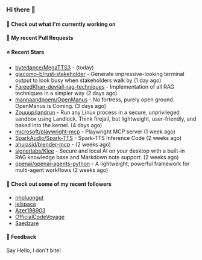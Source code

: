 ### Hi there 👋

#### 👷 Check out what I'm currently working on

#### 🔨 My recent Pull Requests


#### ⭐ Recent Stars

- [bytedance/MegaTTS3](https://github.com/bytedance/MegaTTS3) -  (today)
- [giacomo-b/rust-stakeholder](https://github.com/giacomo-b/rust-stakeholder) - Generate impressive-looking terminal output to look busy when stakeholders walk by (1 day ago)
- [FareedKhan-dev/all-rag-techniques](https://github.com/FareedKhan-dev/all-rag-techniques) - Implementation of all RAG techniques in a simpler way (2 days ago)
- [mannaandpoem/OpenManus](https://github.com/mannaandpoem/OpenManus) - No fortress, purely open ground.  OpenManus is Coming. (3 days ago)
- [Zouuup/landrun](https://github.com/Zouuup/landrun) - Run any Linux process in a secure, unprivileged sandbox using Landlock. Think firejail, but lightweight, user-friendly, and baked into the kernel. (4 days ago)
- [microsoft/playwright-mcp](https://github.com/microsoft/playwright-mcp) - Playwright MCP server (1 week ago)
- [SparkAudio/Spark-TTS](https://github.com/SparkAudio/Spark-TTS) - Spark-TTS Inference Code (2 weeks ago)
- [ahujasid/blender-mcp](https://github.com/ahujasid/blender-mcp) -  (2 weeks ago)
- [signerlabs/Klee](https://github.com/signerlabs/Klee) - Secure and local AI on your desktop with a built-in RAG knowledge base and Markdown note support. (2 weeks ago)
- [openai/openai-agents-python](https://github.com/openai/openai-agents-python) - A lightweight, powerful framework for multi-agent workflows (2 weeks ago)

#### 👯 Check out some of my recent followers

- [nholuongut](https://github.com/nholuongut)
- [jelspace](https://github.com/jelspace)
- [Azer198903](https://github.com/Azer198903)
- [OfficialCodeVoyage](https://github.com/OfficialCodeVoyage)
- [Saedzare](https://github.com/Saedzare)

#### 💬 Feedback

Say Hello, I don't bite!